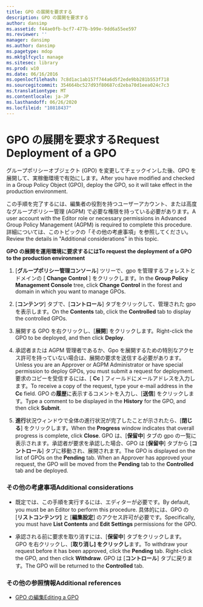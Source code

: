 ```yaml
---
title: GPO の展開を要求する
description: GPO の展開を要求する
author: dansimp
ms.assetid: f44ae0fb-bcf7-477b-b99e-9dd6a55ee597
ms.reviewer: ''
manager: dansimp
ms.author: dansimp
ms.pagetype: mdop
ms.mktglfcycl: manage
ms.sitesec: library
ms.prod: w10
ms.date: 06/16/2016
ms.openlocfilehash: 7c8d1ac1ab157f744a6d5f2ede9bb281b553f718
ms.sourcegitcommit: 354664bc527d93f80687cd2eba70d1eea024c7c3
ms.translationtype: MT
ms.contentlocale: ja-JP
ms.lasthandoff: 06/26/2020
ms.locfileid: "10818437"
---
```

# <span data-ttu-id="06bf7-103">GPO の展開を要求する</span><span class="sxs-lookup"><span data-stu-id="06bf7-103">Request Deployment of a GPO</span></span>


<span data-ttu-id="06bf7-104">グループポリシーオブジェクト (GPO) を変更してチェックインした後、GPO を展開して、実稼働環境で有効にします。</span><span class="sxs-lookup"><span data-stu-id="06bf7-104">After you have modified and checked in a Group Policy Object (GPO), deploy the GPO, so it will take effect in the production environment.</span></span>

<span data-ttu-id="06bf7-105">この手順を完了するには、編集者の役割を持つユーザーアカウント、または高度なグループポリシー管理 (AGPM) で必要な権限を持っている必要があります。</span><span class="sxs-lookup"><span data-stu-id="06bf7-105">A user account with the Editor role or necessary permissions in Advanced Group Policy Management (AGPM) is required to complete this procedure.</span></span> <span data-ttu-id="06bf7-106">詳細については、このトピックの「その他の考慮事項」を参照してください。</span><span class="sxs-lookup"><span data-stu-id="06bf7-106">Review the details in "Additional considerations" in this topic.</span></span>

**<span data-ttu-id="06bf7-107">GPO の展開を運用環境に要求するには</span><span class="sxs-lookup"><span data-stu-id="06bf7-107">To request the deployment of a GPO to the production environment</span></span>**

1.  <span data-ttu-id="06bf7-108">[**グループポリシー管理コンソール**] ツリーで、gpo を管理するフォレストとドメインの [ **Change Control** ] をクリックします。</span><span class="sxs-lookup"><span data-stu-id="06bf7-108">In the **Group Policy Management Console** tree, click **Change Control** in the forest and domain in which you want to manage GPOs.</span></span>

2.  <span data-ttu-id="06bf7-109">[**コンテンツ**] タブで、[**コントロール**] タブをクリックして、管理された gpo を表示します。</span><span class="sxs-lookup"><span data-stu-id="06bf7-109">On the **Contents** tab, click the **Controlled** tab to display the controlled GPOs.</span></span>

3.  <span data-ttu-id="06bf7-110">展開する GPO を右クリックし、[**展開**] をクリックします。</span><span class="sxs-lookup"><span data-stu-id="06bf7-110">Right-click the GPO to be deployed, and then click **Deploy**.</span></span>

4.  <span data-ttu-id="06bf7-111">承認者または AGPM 管理者であるか、Gpo を展開するための特別なアクセス許可を持っていない場合は、展開の要求を送信する必要があります。</span><span class="sxs-lookup"><span data-stu-id="06bf7-111">Unless you are an Approver or AGPM Administrator or have special permission to deploy GPOs, you must submit a request for deployment.</span></span> <span data-ttu-id="06bf7-112">要求のコピーを受信するには、[ **Cc** ] フィールドにメールアドレスを入力します。</span><span class="sxs-lookup"><span data-stu-id="06bf7-112">To receive a copy of the request, type your e-mail address in the **Cc** field.</span></span> <span data-ttu-id="06bf7-113">GPO の**履歴**に表示するコメントを入力し、[**送信**] をクリックします。</span><span class="sxs-lookup"><span data-stu-id="06bf7-113">Type a comment to be displayed in the **History** for the GPO, and then click **Submit**.</span></span>

5.  <span data-ttu-id="06bf7-114">**進行**状況ウィンドウで全体の進行状況が完了したことが示されたら、[**閉じる**] をクリックします。</span><span class="sxs-lookup"><span data-stu-id="06bf7-114">When the **Progress** window indicates that overall progress is complete, click **Close**.</span></span> <span data-ttu-id="06bf7-115">GPO は、[**保留中**] タブの gpo の一覧に表示されます。承認者が要求を承認した場合、GPO は [**保留中**] タブから [**コントロール**] タブに移動され、展開されます。</span><span class="sxs-lookup"><span data-stu-id="06bf7-115">The GPO is displayed on the list of GPOs on the **Pending** tab. When an Approver has approved your request, the GPO will be moved from the **Pending** tab to the **Controlled** tab and be deployed.</span></span>

### <span data-ttu-id="06bf7-116">その他の考慮事項</span><span class="sxs-lookup"><span data-stu-id="06bf7-116">Additional considerations</span></span>

-   <span data-ttu-id="06bf7-117">既定では、この手順を実行するには、エディターが必要です。</span><span class="sxs-lookup"><span data-stu-id="06bf7-117">By default, you must be an Editor to perform this procedure.</span></span> <span data-ttu-id="06bf7-118">具体的には、GPO の [**リストコンテンツ]** と [**編集設定**] のアクセス許可が必要です。</span><span class="sxs-lookup"><span data-stu-id="06bf7-118">Specifically, you must have **List Contents** and **Edit Settings** permissions for the GPO.</span></span>

-   <span data-ttu-id="06bf7-119">承認される前に要求を取り消すには、[**保留中**] タブをクリックします。 GPO を右クリックし、[**取り消し] をクリックし**ます。</span><span class="sxs-lookup"><span data-stu-id="06bf7-119">To withdraw your request before it has been approved, click the **Pending** tab. Right-click the GPO, and then click **Withdraw**.</span></span> <span data-ttu-id="06bf7-120">GPO は [**コントロール**] タブに戻ります。</span><span class="sxs-lookup"><span data-stu-id="06bf7-120">The GPO will be returned to the **Controlled** tab.</span></span>

### <span data-ttu-id="06bf7-121">その他の参照情報</span><span class="sxs-lookup"><span data-stu-id="06bf7-121">Additional references</span></span>

-   [<span data-ttu-id="06bf7-122">GPO の編集</span><span class="sxs-lookup"><span data-stu-id="06bf7-122">Editing a GPO</span></span>](editing-a-gpo-agpm30ops.md)

 

 





